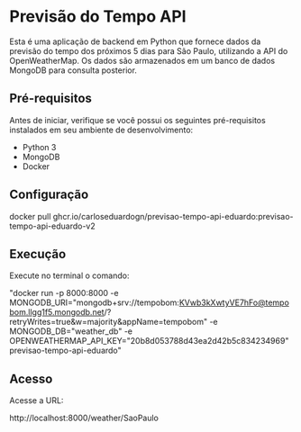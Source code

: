 # Previsão do Tempo API

Esta é uma aplicação de backend em Python que fornece dados da previsão do tempo dos próximos 5 dias para São Paulo, utilizando a API do OpenWeatherMap. Os dados são armazenados em um banco de dados MongoDB para consulta posterior.

## Pré-requisitos

Antes de iniciar, verifique se você possui os seguintes pré-requisitos instalados em seu ambiente de desenvolvimento:

- Python 3
- MongoDB
- Docker

## Configuração

docker pull ghcr.io/carloseduardogn/previsao-tempo-api-eduardo:previsao-tempo-api-eduardo-v2

## Execução

Execute no terminal o comando:

"docker run -p 8000:8000 -e MONGODB_URI="mongodb+srv://tempobom:KVwb3kXwtyVE7hFo@tempobom.llgg1f5.mongodb.net/?retryWrites=true&w=majority&appName=tempobom" -e MONGODB_DB="weather_db" -e OPENWEATHERMAP_API_KEY="20b8d053788d43ea2d42b5c834234969" previsao-tempo-api-eduardo"

## Acesso

Acesse a URL:

http://localhost:8000/weather/SaoPaulo

```
